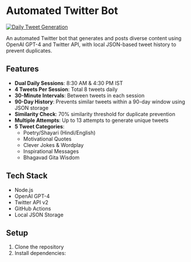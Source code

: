 # Automated Twitter Bot

[![Daily Tweet Generation](https://github.com/GunjanGrunge/animated-twitter-chainsaw/actions/workflows/daily-tweets.yml/badge.svg)](https://github.com/GunjanGrunge/animated-twitter-chainsaw/actions/workflows/daily-tweets.yml)

An automated Twitter bot that generates and posts diverse content using OpenAI GPT-4 and Twitter API, with local JSON-based tweet history to prevent duplicates.

## Features

- **Dual Daily Sessions**: 8:30 AM & 4:30 PM IST
- **4 Tweets Per Session**: Total 8 tweets daily
- **30-Minute Intervals**: Between tweets in each session
- **90-Day History**: Prevents similar tweets within a 90-day window using JSON storage
- **Similarity Check**: 70% similarity threshold for duplicate prevention
- **Multiple Attempts**: Up to 13 attempts to generate unique tweets
- **5 Tweet Categories**:
  - Poetry/Shayari (Hindi/English)
  - Motivational Quotes
  - Clever Jokes & Wordplay
  - Inspirational Messages
  - Bhagavad Gita Wisdom

## Tech Stack

- Node.js
- OpenAI GPT-4
- Twitter API v2
- GitHub Actions
- Local JSON Storage

## Setup

1. Clone the repository
2. Install dependencies:
